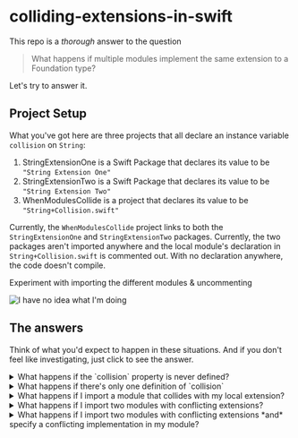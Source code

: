 # colliding-extensions-in-swift

This repo is a _thorough_ answer to the question

> What happens if multiple modules implement the same extension to a Foundation type?

Let's try to answer it.

## Project Setup
What you've got here are three projects that all declare an instance variable `collision` on `String`:

1. StringExtensionOne is a Swift Package that declares its value to be `"String Extension One"`
1. StringExtensionTwo is a Swift Package that declares its value to be `"String Extension Two"`
1. WhenModulesCollide is a project that declares its value to be `"String+Collision.swift"`

Currently, the `WhenModulesCollide` project links to both the `StringExtensionOne` and `StringExtensionTwo` packages. Currently, the two packages aren't imported anywhere and the local module's declaration in `String+Collision.swift` is commented out. With no declaration anywhere, the code doesn't compile.

Experiment with importing the different modules & uncommenting 

![I have no idea what I'm doing](./images/no-idea-what-im-doing.gif "I have no idea what I'm doing")

## The answers

Think of what you'd expect to happen in these situations. And if you don't feel like investigating, just click to see the answer.

<details>
  <summary>What happens if the `collision` property is never defined?</summary>

  That's the state this project starts in. It doesn't compile and gives you an error:

  ```
  Value of type 'String' has no member 'collision'
  ```

  ![`String` has no member called `collision`](./images/string-has-no-member-called-collision.png)

</details>

<details>
  <summary>What happens if there's only one definition of `collision`</summary>

  If you do exactly one of:

  - import `StringExtensionOne` in `ViewController.swift`
  - import `StringExtensionTwo` in `ViewController.swift`
  - uncomment the extension in `String+Collision.swift`

  There's no collision. Whichever one you enabled is the one that wins.
</details>

<details>
  <summary>What happens if I import a module that collides with my local extension?</summary>

  The local extension wins. `"String+Collision.swift"` is shown in the display & in the log.
</details>

<details>
  <summary>What happens if I import two modules with conflicting extensions?</summary>

  This is a compiler error.
  
  ```
  Ambiguous use of 'collision'
  ```

  ![Ambiguous use of `collision`](./images/ambiguous-use-of-collision.png "Ambiguous use of 'collision'")
</details>

<details>
  <summary>What happens if I import two modules with conflicting extensions *and* specify a conflicting implementation in my module?</summary>

  The local extension wins. `"String+Collision.swift"` is shown in the display & in the log.
</details>